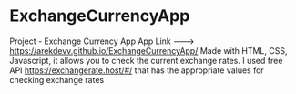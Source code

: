 # ExchangeCurrencyApp
Project - Exchange Currency App
App Link ---> https://arekdevv.github.io/ExchangeCurrencyApp/
Made with HTML, CSS, Javascript, it allows you to check the current exchange rates.
I used free API https://exchangerate.host/#/
that has the appropriate values for checking exchange rates
